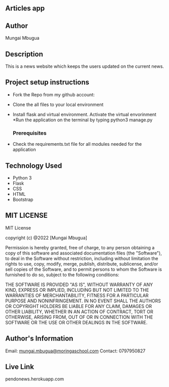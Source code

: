 ## Articles app

## Author
Mungai Mbugua

## Description
This is a news website which keeps the users updated on the current news.

## Project setup instructions
* Fork the Repo from my github account: 
* Clone the all files to your local environment
* Install flask and virtual environment. Activate the virtual envorinment
*Run the application on the terminal by typing python3 manage.py

   ### Prerequisites
* Check the requirements.txt file for all modules needed for the application

## Technology Used
* Python 3
* Flask
* CSS
* HTML
* Bootstrap

## MIT LICENSE
MIT License

copyright (c) @2022 [Mungai Mbugua]

Permission is hereby granted, free of charge, to any person obtaining a copy
of this software and associated documentation files (the "Software"), to deal
in the Software without restriction, including without limitation the rights
to use, copy, modify, merge, publish, distribute, sublicense, and/or sell
copies of the Software, and to permit persons to whom the Software is
furnished to do so, subject to the following conditions:


THE SOFTWARE IS PROVIDED "AS IS", WITHOUT WARRANTY OF ANY KIND, EXPRESS OR
IMPLIED, INCLUDING BUT NOT LIMITED TO THE WARRANTIES OF MERCHANTABILITY,
FITNESS FOR A PARTICULAR PURPOSE AND NONINFRINGEMENT. IN NO EVENT SHALL THE
AUTHORS OR COPYRIGHT HOLDERS BE LIABLE FOR ANY CLAIM, DAMAGES OR OTHER
LIABILITY, WHETHER IN AN ACTION OF CONTRACT, TORT OR OTHERWISE, ARISING FROM,
OUT OF OR IN CONNECTION WITH THE SOFTWARE OR THE USE OR OTHER DEALINGS IN THE
SOFTWARE.

## Author's Information
Email: mungai.mbugua@moringaschool.com
Contact: 0797950827

## Live Link
pendonews.herokuapp.com 
